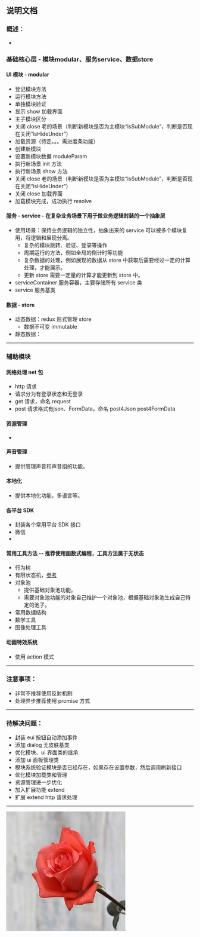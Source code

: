 ## 说明文档

### 概述：
 * 
 
### 基础核心层 - 模块modular、服务service、数据store

#### UI 模块 - modular
  * 登记模块方法
  * 运行模块方法
  * 单独模块验证
  * 显示 show 加载界面
  * 主子模块区分
  * 关闭 close 老的场景（判断新模块是否为主模块“isSubModule”，判断是否现在关闭“isHideUnder”）
  * 加载资源（待定。。。需进度条功能）
  * 创建新模块
  * 设置新模块数据 moduleParam 
  * 执行新场景 init 方法
  * 执行新场景 show 方法
  * 关闭 close 老的场景（判断新模块是否为主模块“isSubModule”，判断是否现在关闭“isHideUnder”）
  * 关闭 close 加载界面
  * 加载模块完成，成功执行 resolve

#### 服务 - service - 在复杂业务场景下用于做业务逻辑封装的一个抽象层
 * 使用场景：保持业务逻辑的独立性，抽象出来的 service 可以被多个模块复用，将逻辑和展现分离。
   * 复杂的模块跳转、验证、登录等操作
   * 周期运行的方法，例如全局的倒计时等功能
   * 复杂数据的处理，例如展现的数据从 store 中获取后需要经过一定的计算处理，才能展示。
   * 更新 store 需要一定量的计算才能更新到 store 中。
 * serviceContainer 服务容器，主要存储所有 service 类
 * service 服务基类 

#### 数据 - store
 * 动态数据：redux 形式管理 store 
   * 数据不可变 immutable
 * 静态数据：

------

### 辅助模块

#### 网络处理 net 包
 * http 请求
  * 请求分为有登录状态和无登录
  * get 请求，命名 request
  * post 请求格式有json、FormData，命名 post4Json post4FormData

#### 资源管理
 * 

#### 声音管理
 * 提供管理声音和声音组的功能。

#### 本地化
 * 提供本地化功能，多语言等。

#### 各平台 SDK
 * 封装各个常用平台 SDK 接口
 * 微信
 * 

#### 常用工具方法 -- 推荐使用函数式编程，工具方法属于无状态
 * 行为树
 * 有限状态机，[参考](https://github.com/jakesgordon/javascript-state-machine)
 * 对象池
   * 提供基础对象池功能。
   * 需要对象池功能的对象自己维护一个对象池，根据基础对象池生成自己特定的池子。
 * 常用数据结构
 * 数学工具
 * 图像处理工具

#### 动画特效系统
 * 使用 action 模式

---

### 注意事项：
 * 非常不推荐使用反射机制
 * 处理异步推荐使用 promise 方式

---

### 待解决问题：
 * 封装 eui 按钮自动添加事件
 * 添加 dialog 无皮肤基类
 * 优化模块、ui 界面类的继承
 * 添加 ui 面板管理类
 * 模块系统验证模块是否已经存在，如果存在设置参数，然后调用刷新接口
 * 优化模块加载类和管理
 * 资源管理进一步优化
 * 加入扩展功能 extend
 * 扩展 extend http 请求处理

---

![](./logo.jpg)
